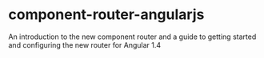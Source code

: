 # component-router-angularjs
An introduction to the new component router and a guide to getting started and configuring the new router for Angular 1.4
